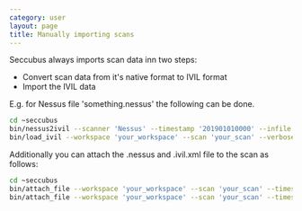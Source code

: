 ```yaml
---
category: user
layout: page
title: Manually importing scans
---
```


Seccubus always imports scan data inn two steps:
* Convert scan data from it's native format to IVIL format
* Import the IVIL data

E.g. for Nessus file 'something.nessus' the following can be done.

```bash
cd ~seccubus
bin/nessus2ivil --scanner 'Nessus' --timestamp '201901010000' --infile 'something.nessus'
bin/load_ivil --workspace 'your_workspace' --scan 'your_scan' --verbose 'something.ivil.xml'
```

Additionally you can attach the .nessus and .ivil.xml file to the scan as follows:
```bash
cd ~seccubus
bin/attach_file --workspace 'your_workspace' --scan 'your_scan' --timestamp '201901010000' --file 'something.nessus'
bin/attach_file --workspace 'your_workspace' --scan 'your_scan' --timestamp '201901010000' --file 'something.ivil.xml'
```